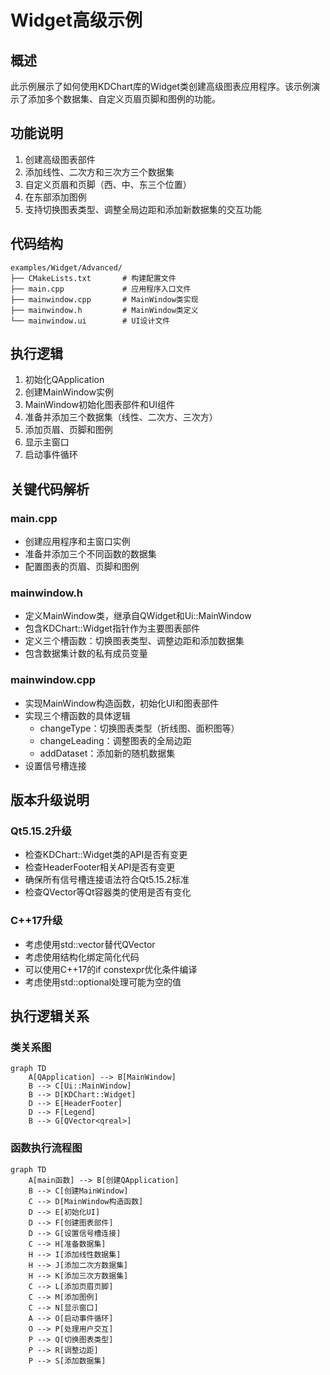 # Widget高级示例

## 概述
此示例展示了如何使用KDChart库的Widget类创建高级图表应用程序。该示例演示了添加多个数据集、自定义页眉页脚和图例的功能。

## 功能说明
1. 创建高级图表部件
2. 添加线性、二次方和三次方三个数据集
3. 自定义页眉和页脚（西、中、东三个位置）
4. 在东部添加图例
5. 支持切换图表类型、调整全局边距和添加新数据集的交互功能

## 代码结构
```
examples/Widget/Advanced/
├── CMakeLists.txt       # 构建配置文件
├── main.cpp             # 应用程序入口文件
├── mainwindow.cpp       # MainWindow类实现
├── mainwindow.h         # MainWindow类定义
└── mainwindow.ui        # UI设计文件
```

## 执行逻辑
1. 初始化QApplication
2. 创建MainWindow实例
3. MainWindow初始化图表部件和UI组件
4. 准备并添加三个数据集（线性、二次方、三次方）
5. 添加页眉、页脚和图例
6. 显示主窗口
7. 启动事件循环

## 关键代码解析
### main.cpp
- 创建应用程序和主窗口实例
- 准备并添加三个不同函数的数据集
- 配置图表的页眉、页脚和图例

### mainwindow.h
- 定义MainWindow类，继承自QWidget和Ui::MainWindow
- 包含KDChart::Widget指针作为主要图表部件
- 定义三个槽函数：切换图表类型、调整边距和添加数据集
- 包含数据集计数的私有成员变量

### mainwindow.cpp
- 实现MainWindow构造函数，初始化UI和图表部件
- 实现三个槽函数的具体逻辑
  - changeType：切换图表类型（折线图、面积图等）
  - changeLeading：调整图表的全局边距
  - addDataset：添加新的随机数据集
- 设置信号槽连接

## 版本升级说明
### Qt5.15.2升级
- 检查KDChart::Widget类的API是否有变更
- 检查HeaderFooter相关API是否有变更
- 确保所有信号槽连接语法符合Qt5.15.2标准
- 检查QVector等Qt容器类的使用是否有变化

### C++17升级
- 考虑使用std::vector替代QVector
- 考虑使用结构化绑定简化代码
- 可以使用C++17的if constexpr优化条件编译
- 考虑使用std::optional处理可能为空的值

## 执行逻辑关系
### 类关系图
```mermaid
graph TD
    A[QApplication] --> B[MainWindow]
    B --> C[Ui::MainWindow]
    B --> D[KDChart::Widget]
    D --> E[HeaderFooter]
    D --> F[Legend]
    B --> G[QVector<qreal>]
```

### 函数执行流程图
```mermaid
graph TD
    A[main函数] --> B[创建QApplication]
    B --> C[创建MainWindow]
    C --> D[MainWindow构造函数]
    D --> E[初始化UI]
    D --> F[创建图表部件]
    D --> G[设置信号槽连接]
    C --> H[准备数据集]
    H --> I[添加线性数据集]
    H --> J[添加二次方数据集]
    H --> K[添加三次方数据集]
    C --> L[添加页眉页脚]
    C --> M[添加图例]
    C --> N[显示窗口]
    A --> O[启动事件循环]
    O --> P[处理用户交互]
    P --> Q[切换图表类型]
    P --> R[调整边距]
    P --> S[添加数据集]
```